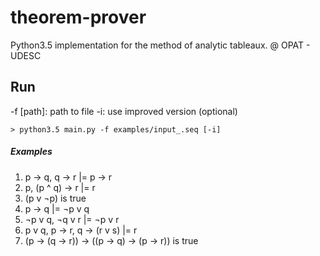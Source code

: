 # theorem-prover

Python3.5 implementation for the method of analytic tableaux. @ OPAT - UDESC

## Run
-f [path]: path to file
-i: use improved version (optional)
```
> python3.5 main.py -f examples/input_.seq [-i]
```

##### Examples
1. p -> q, q -> r |= p -> r
2. p, (p ^ q) -> r |= r
3. (p v ¬p) is true
4. p -> q |= ¬p v q
5. ¬p v q, ¬q v r |= ¬p v r
6. p v q, p -> r, q -> (r v s) |= r
7. (p -> (q -> r)) -> ((p -> q) -> (p -> r)) is true

